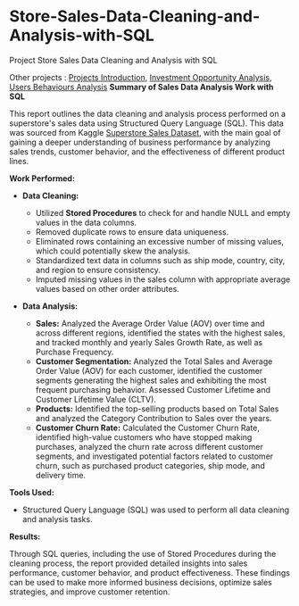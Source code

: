 # Store-Sales-Data-Cleaning-and-Analysis-with-SQL
Project Store Sales Data Cleaning and Analysis with SQL

Other projects : [Projects Introduction](https://github.com/ViaThanh/1-Projects-Introduction), [Investment Opportunity Analysis](https://github.com/ViaThanh/4-Data-Preprocessing-and-Investment-Opportunity-Analysis), [Users Behaviours Analysis](https://github.com/ViaThanh/3-Netflix-Users-Behaviours-Analysis)
**Summary of Sales Data Analysis Work with SQL**

This report outlines the data cleaning and analysis process performed on a superstore's sales data using Structured Query Language (SQL). This data was sourced from Kaggle [Superstore Sales Dataset](https://www.kaggle.com/datasets/rohitsahoo/sales-forecasting), with the main goal of gaining a deeper understanding of business performance by analyzing sales trends, customer behavior, and the effectiveness of different product lines.

**Work Performed:**

* **Data Cleaning:**
    * Utilized **Stored Procedures** to check for and handle NULL and empty values in the data columns.
    * Removed duplicate rows to ensure data uniqueness.
    * Eliminated rows containing an excessive number of missing values, which could potentially skew the analysis.
    * Standardized text data in columns such as ship mode, country, city, and region to ensure consistency.
    * Imputed missing values in the sales column with appropriate average values based on other order attributes.

* **Data Analysis:**
    * **Sales:** Analyzed the Average Order Value (AOV) over time and across different regions, identified the states with the highest sales, and tracked monthly and yearly Sales Growth Rate, as well as Purchase Frequency.
    * **Customer Segmentation:** Analyzed the Total Sales and Average Order Value (AOV) for each customer, identified the customer segments generating the highest sales and exhibiting the most frequent purchasing behavior. Assessed Customer Lifetime and Customer Lifetime Value (CLTV).
    * **Products:** Identified the top-selling products based on Total Sales and analyzed the Category Contribution to Sales over the years.
    * **Customer Churn Rate:** Calculated the Customer Churn Rate, identified high-value customers who have stopped making purchases, analyzed the churn rate across different customer segments, and investigated potential factors related to customer churn, such as purchased product categories, ship mode, and delivery time.

**Tools Used:**

* Structured Query Language (SQL) was used to perform all data cleaning and analysis tasks.

**Results:**

Through SQL queries, including the use of Stored Procedures during the cleaning process, the report provided detailed insights into sales performance, customer behavior, and product effectiveness. These findings can be used to make more informed business decisions, optimize sales strategies, and improve customer retention.
